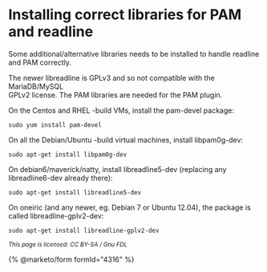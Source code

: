 # Installing correct libraries for PAM and readline

Some additional/alternative libraries needs to be installed to handle readline\
and PAM correctly.

The newer libreadline is GPLv3 and so not compatible with the MariaDB/MySQL\
GPLv2 license. The PAM libraries are needed for the PAM plugin.

On the Centos and RHEL -build VMs, install the pam-devel package:

```
sudo yum install pam-devel
```

On all the Debian/Ubuntu -build virtual machines, install libpam0g-dev:

```
sudo apt-get install libpam0g-dev
```

On debian6/maverick/natty, install libreadline5-dev (replacing any\
libreadline6-dev already there):

```
sudo apt-get install libreadline5-dev
```

On oneiric (and any newer, eg. Debian 7 or Ubuntu 12.04), the package is\
called libreadline-gplv2-dev:

```
sudo apt-get install libreadline-gplv2-dev
```

<sub>_This page is licensed: CC BY-SA / Gnu FDL_</sub>

{% @marketo/form formId="4316" %}
